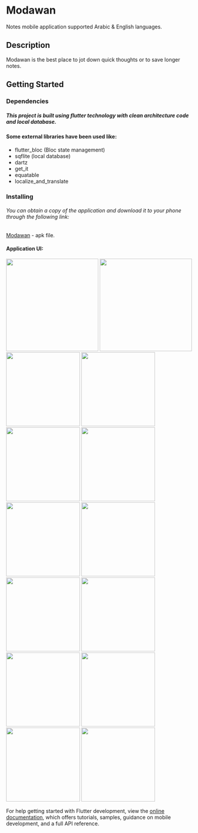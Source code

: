 # Modawan

Notes mobile application supported Arabic & English languages.

## Description

Modawan is the best place to jot down quick thoughts or to save longer notes.

## Getting Started

### Dependencies
##### This project is built using flutter technology with clean architecture code and local database.
#### Some external libraries have been used like:
* flutter_bloc (Bloc state management)
* sqflite (local database)
* dartz
* get_it
* equatable
* localize_and_translate

### Installing
###### You can obtain a copy of the application and download it to your phone through the following link:
[Modawan](https://www.mediafire.com/file/362cvz1g9h82jg2/Modawan.apk/file) - apk file.

#### Application UI:

<div>
<img src="https://user-images.githubusercontent.com/62981289/198344168-b97b705c-0bec-414e-90f3-79adc1e93c93.jpg" width="250">
<img src="https://user-images.githubusercontent.com/62981289/198344795-714e60f8-bed5-43b1-b1e8-0247eb42d97f.jpg" width="250">
</div>

<div>
<img src="https://user-images.githubusercontent.com/62981289/198345382-0f2cf554-f5ab-48ba-88f0-81a6792ecf8c.jpg" width="200">
<img src="https://user-images.githubusercontent.com/62981289/198345396-3c65735a-5102-4a73-9079-a08705d39497.jpg" width="200">
<img src="https://user-images.githubusercontent.com/62981289/198345763-40a499fa-9a6e-46ee-8053-d08d25d82deb.jpg" width="200">
<img src="https://user-images.githubusercontent.com/62981289/198345772-e34f1221-cb0f-4268-909f-878bbf71d360.jpg" width="200">
<img src="https://user-images.githubusercontent.com/62981289/198345774-b1ba557c-2001-48ab-8da3-7c816fb25fdf.jpg" width="200">
<img src="https://user-images.githubusercontent.com/62981289/198345777-3f1f712e-2a33-4e83-ae92-8571bdd7b797.jpg" width="200">
<img src="https://user-images.githubusercontent.com/62981289/198346593-92120fed-7103-4f91-a63e-27848f56789d.jpg" width="200">
<img src="https://user-images.githubusercontent.com/62981289/198346596-6085c112-5d57-46c5-85d8-05191bf8e69e.jpg" width="200">
<img src="https://user-images.githubusercontent.com/62981289/198346613-0cb4f8d5-dad7-4e80-a9f4-05439646acd7.jpg" width="200">
<img src="https://user-images.githubusercontent.com/62981289/198346603-09954208-e5f1-4ba2-996b-3cf077ccf297.jpg" width="200">
<img src="https://user-images.githubusercontent.com/62981289/198346606-2050cc66-f483-4bd4-aff8-572b941110ba.jpg" width="200">
<img src="https://user-images.githubusercontent.com/62981289/198348065-fa17d166-3b33-4c7a-84fd-eefcf57d9440.jpg" width="200">
</div>

For help getting started with Flutter development, view the
[online documentation](https://docs.flutter.dev/), which offers tutorials,
samples, guidance on mobile development, and a full API reference.
